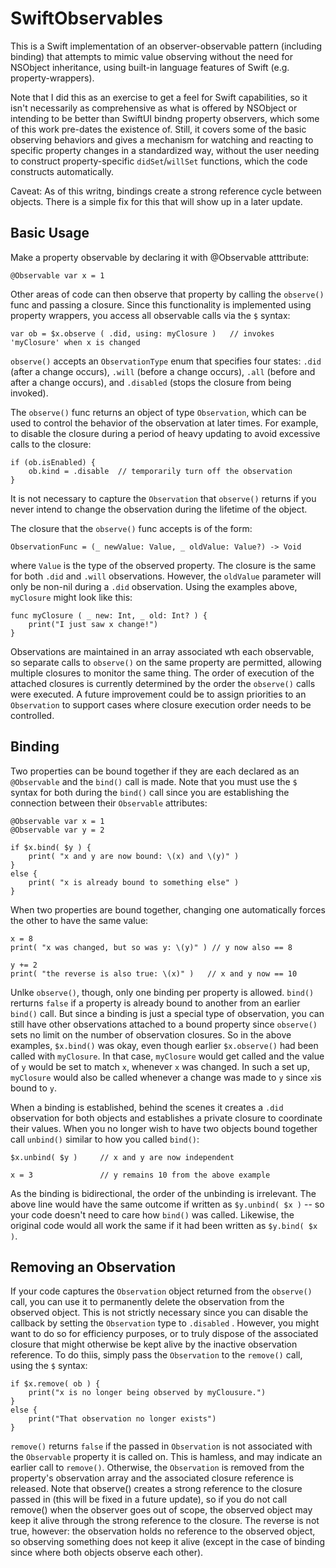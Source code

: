 # SwiftObservables

This is a Swift implementation of an observer-observable pattern (including binding) that
attempts to mimic value observing without the need for NSObject inheritance, using 
built-in language features of Swift (e.g. property-wrappers).

Note that I did this as an exercise to get a feel for Swift capabilities, so it isn't necessarily as 
comprehensive as what is offered by NSObject or intending to be better than SwiftUI bindng 
property observers, which some of this work pre-dates the existence of. Still, it covers some 
of the basic observing behaviors and gives a mechanism for watching and reacting to specific 
property changes in a standardized way, without the user needing to construct property-specific 
`didSet`/`willSet` functions, which the code constructs automatically.

Caveat: As of this writng, bindings create a strong reference cycle between objects.  There is 
a simple fix for this that will show up in a later update.


## Basic Usage
Make a property observable by declaring it with @Observable atttribute:

    @Observable var x = 1

Other areas of code can then observe that property by calling the `observe()` func and 
passing a closure.  Since this functionality is implemented using property wrappers, you 
access all observable calls via the `$` syntax:

    var ob = $x.observe ( .did, using: myClosure )   // invokes 'myClosure' when x is changed

`observe()` accepts an `ObservationType` enum that specifies four states: `.did `(after a 
change occurs), `.will` (before a change occurs), `.all` (before and after a change occurs), 
and `.disabled` (stops the closure from being invoked).

The `observe()` func returns an object of type `Observation`, which can be used to control 
the behavior of the observation at later times.  For example, to disable the closure during a 
period of heavy updating to avoid excessive calls to the closure:

    if (ob.isEnabled) {
        ob.kind = .disable  // temporarily turn off the observation
    }

It is not necessary to capture the `Observation` that `observe()` returns if you never intend 
to change the observation during the lifetime of the object.

The closure that the `observe()` func accepts is of the form:

    ObservationFunc = (_ newValue: Value, _ oldValue: Value?) -> Void

where `Value` is the type of the observed property.  The closure is the same for both `.did` and
`.will` observations.  However, the `oldValue` parameter will only be non-nil during a `.did` 
observation.  Using the examples above, `myClosure` might look like this:

    func myClosure ( _ new: Int, _ old: Int? ) {
        print("I just saw x change!")
    }

Observations are maintained in an array associated wth each observable, so separate calls to 
`observe()` on the same property are permitted, allowing multiple closures to monitor the 
same thing.  The order of execution of the attached closures is currently determined by the 
order the `observe()` calls were executed.  A future improvement could be to assign 
priorities to an `Observation` to support cases where closure execution order needs to be 
controlled.


## Binding
Two properties can be bound together if they are each declared as an `@Observable` and the 
`bind()` call is made.  Note that you must use the `$` syntax for both during the `bind()` call 
since you are establishing the connection between their `Observable` attributes:

    @Observable var x = 1
    @Observable var y = 2

    if $x.bind( $y ) {
        print( "x and y are now bound: \(x) and \(y)" )
    }
    else {
        print( "x is already bound to something else" )
    }

When two properties are bound together, changing one automatically forces the other to have 
the same value:

    x = 8
    print( "x was changed, but so was y: \(y)" ) // y now also == 8
    
    y += 2
    print( "the reverse is also true: \(x)" )   // x and y now == 10

Unlke `observe()`, though, only one binding per property is allowed.  `bind()` rerturns `false` 
if a property is already bound to another from an earlier `bind()` call.  But since a binding is 
just a special type of observation, you can still have other observations attached to a bound 
property since `observe()` sets no limit on the number of observation closures.  So in the 
above examples, `$x.bind()` was okay, even though earlier `$x.observe()` had been called 
with `myClosure`.  In that case, `myClosure` would get called and the value of `y` would be set 
to match `x`, whenever `x` was changed.  In such a set up, `myClosure` would also be called 
whenever a change was made to `y` since `x`is bound to `y`.

When a binding is established, behind the scenes it creates a `.did` observation for both 
objects and establishes a private closure to coordinate their values.  When you no longer 
wish to have two objects bound together call `unbind()` similar to how you called `bind()`:

    $x.unbind( $y )     // x and y are now independent
    
    x = 3               // y remains 10 from the above example
    
As the binding is bidirectional, the order of the unbinding is irrelevant.  The above line would 
have the same outcome if written as `$y.unbind( $x )` -- so your code doesn't need to 
care how `bind()` was called.  Likewise, the original code would all work the same if it had 
been written as `$y.bind( $x )`.


## Removing an Observation
If your code captures the `Observation` object returned from the `observe()` call, you can 
use it to permanently delete the observation from the observed object.  This is not strictly 
necessary since you can disable the callback by setting the `Observation` type to
`.disabled` .  However, you might want to do so for efficiency purposes, or to truly dispose of
the associated closure that might otherwise be kept alive by the inactive observation reference.
To do thiis, simply pass the `Observation` to the `remove()` call, using the `$` syntax:

    if $x.remove( ob ) {
        print("x is no longer being observed by myClousure.")
    }
    else {
        print("That observation no longer exists")
    }

`remove()` returns `false` if the passed in `Observation` is not associated with the
`Observable` property it is called on.  This is hamless, and may indicate an earlier call to 
`remove()`.  Otherwise, the `Observation` is removed from the property's observation array 
and the associated closure reference is released.  Note that observe() creates a strong 
reference to the closure passed in (this will be fixed in a future update), so if you do not call 
remove() when the observer goes out of scope, the observed object may keep it alive through 
the strong reference to the closure.  The reverse is not true, however: the observation holds no 
reference to the observed object, so observing something does not keep it alive (except in the 
case of binding since where both objects observe each other).

